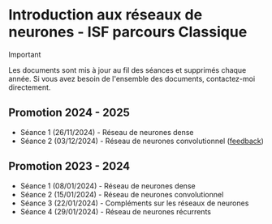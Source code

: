 # Introduction aux réseaux de neurones - ISF parcours Classique

> [!IMPORTANT]
> Les documents sont mis à jour au fil des séances et supprimés chaque année. Si vous avez besoin de l'ensemble des documents, contactez-moi directement.

## Promotion 2024 - 2025
* Séance 1 (26/11/2024) - Réseau de neurones dense
* Séance 2 (03/12/2024) - Réseau de neurones convolutionnel ([feedback](https://forms.gle/tYgRS1Wy3ZWCM6Dw7))


## Promotion 2023 - 2024
* Séance 1 (08/01/2024) - Réseau de neurones dense
* Séance 2 (15/01/2024) - Réseau de neurones convolutionnel
* Séance 3 (22/01/2024) - Compléments sur les réseaux de neurones
* Séance 4 (29/01/2024) - Réseau de neurones récurrents

